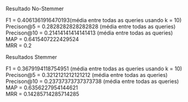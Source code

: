 Resultado No-Stemmer

F1 =  0.4061361916470193(média entre todas as queries usando k = 10)  
Precison@5 =  0.2828282828282828 (média entre todas as queries)  
Precison@10 =  0.21414141414141413 (média entre todas as queries)  
MAP =  0.6415407222429524  
MRR =  0.2  


Resultados Stemmer

F1 =  0.3679194118754951 (média entre todas as queries usando k = 10)  
Precison@5 =  0.3212121212121212 (média entre todas as queries)  
Precison@10 =  0.23737373737373738 (média entre todas as queries)  
MAP =  0.6356227954144621  
MRR =  0.14285714285714285  
